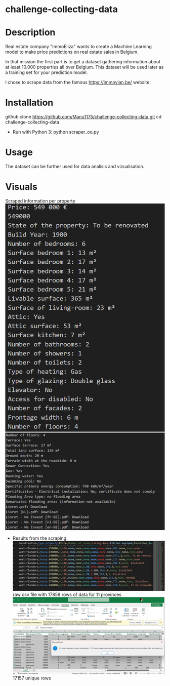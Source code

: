 # challenge-collecting-data
# Description

Real estate company "ImmoEliza" wants to create a Machine Learning model to make price predictions on real estate sales in Belgium.

In that mission the first part is to get a dataset gathering information about at least 10.000 properties all over Belgium. This dataset will be used later as a training set for your prediction model.

I chose to scrape data from the famous https://immovlan.be/ website.

# Installation

github clone https://github.com/Manu1175/challenge-collecting-data.git
cd challenge-collecting-data

* Run with Python 3: python scraper_oo.py

# Usage

The dataset can be further used for data analisis and vizualisation.

# Visuals

Scraped information per property ![alt text](\src\image-1.png)![alt text](\src\image.png)

* Results from the scraping:
![alt text](\src\image-3.png) raw csv file with 17858 rows of data for 11 provinces 
![alt text](\src\image-2.png) 17157 unique rows
